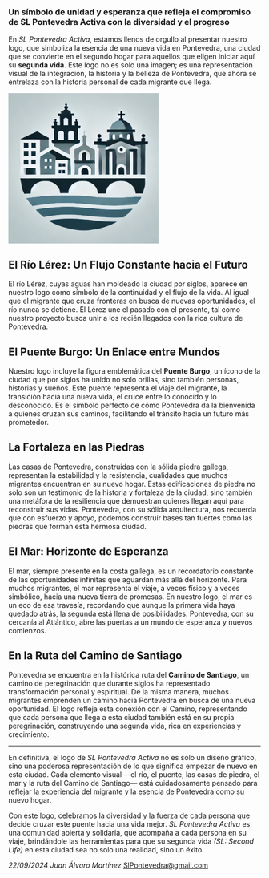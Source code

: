 ### Un símbolo de unidad y esperanza que refleja el compromiso de SL Pontevedra Activa con la diversidad y el progreso

En *SL Pontevedra Activa*, estamos llenos de orgullo al presentar nuestro logo, que simboliza la esencia de una nueva vida en Pontevedra, una ciudad que se convierte en el segundo hogar para aquellos que eligen iniciar aquí su **segunda vida**. Este logo no es solo una imagen; es una representación visual de la integración, la historia y la belleza de Pontevedra, que ahora se entrelaza con la historia personal de cada migrante que llega.

<div style="display: flex; align-items: center;">
    <img src="/blog/img/post10.jpg" alt="El logo de SL Pontevedra Activa" width="300" height="300">
</div>

## **El Río Lérez: Un Flujo Constante hacia el Futuro**
El río Lérez, cuyas aguas han moldeado la ciudad por siglos, aparece en nuestro logo como símbolo de la continuidad y el flujo de la vida. Al igual que el migrante que cruza fronteras en busca de nuevas oportunidades, el río nunca se detiene. El Lérez une el pasado con el presente, tal como nuestro proyecto busca unir a los recién llegados con la rica cultura de Pontevedra.

## **El Puente Burgo: Un Enlace entre Mundos**
Nuestro logo incluye la figura emblemática del **Puente Burgo**, un ícono de la ciudad que por siglos ha unido no solo orillas, sino también personas, historias y sueños. Este puente representa el viaje del migrante, la transición hacia una nueva vida, el cruce entre lo conocido y lo desconocido. Es el símbolo perfecto de cómo Pontevedra da la bienvenida a quienes cruzan sus caminos, facilitando el tránsito hacia un futuro más prometedor.

## **La Fortaleza en las Piedras**
Las casas de Pontevedra, construidas con la sólida piedra gallega, representan la estabilidad y la resistencia, cualidades que muchos migrantes encuentran en su nuevo hogar. Estas edificaciones de piedra no solo son un testimonio de la historia y fortaleza de la ciudad, sino también una metáfora de la resiliencia que demuestran quienes llegan aquí para reconstruir sus vidas. Pontevedra, con su sólida arquitectura, nos recuerda que con esfuerzo y apoyo, podemos construir bases tan fuertes como las piedras que forman esta hermosa ciudad.

## **El Mar: Horizonte de Esperanza**
El mar, siempre presente en la costa gallega, es un recordatorio constante de las oportunidades infinitas que aguardan más allá del horizonte. Para muchos migrantes, el mar representa el viaje, a veces físico y a veces simbólico, hacia una nueva tierra de promesas. En nuestro logo, el mar es un eco de esa travesía, recordando que aunque la primera vida haya quedado atrás, la segunda está llena de posibilidades. Pontevedra, con su cercanía al Atlántico, abre las puertas a un mundo de esperanza y nuevos comienzos.

## **En la Ruta del Camino de Santiago**
Pontevedra se encuentra en la histórica ruta del **Camino de Santiago**, un camino de peregrinación que durante siglos ha representado transformación personal y espiritual. De la misma manera, muchos migrantes emprenden un camino hacia Pontevedra en busca de una nueva oportunidad. El logo refleja esta conexión con el Camino, representando que cada persona que llega a esta ciudad también está en su propia peregrinación, construyendo una segunda vida, rica en experiencias y crecimiento.

---

En definitiva, el logo de *SL Pontevedra Activa* no es solo un diseño gráfico, sino una poderosa representación de lo que significa empezar de nuevo en esta ciudad. Cada elemento visual —el río, el puente, las casas de piedra, el mar y la ruta del Camino de Santiago— está cuidadosamente pensado para reflejar la experiencia del migrante y la esencia de Pontevedra como su nuevo hogar.

Con este logo, celebramos la diversidad y la fuerza de cada persona que decide cruzar este puente hacia una vida mejor. *SL Pontevedra Activa* es una comunidad abierta y solidaria, que acompaña a cada persona en su viaje, brindándole las herramientas para que su segunda vida *(SL: Second Life)* en esta ciudad sea no solo una realidad, sino un éxito.

*22/09/2024
Juan Álvaro Martínez*
SlPontevedra@gmail.com


